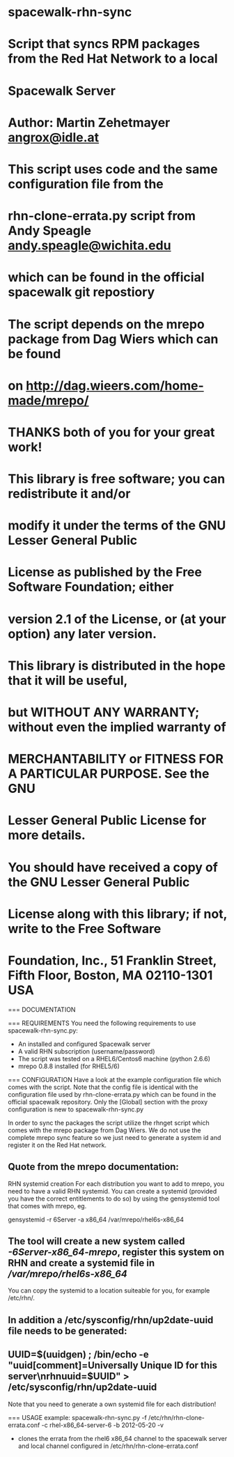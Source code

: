 spacewalk-rhn-sync
==================

# Script that syncs RPM packages from the Red Hat Network to a local
# Spacewalk Server
#
# Author: Martin Zehetmayer <angrox@idle.at>
#
# This script uses code and the same configuration file from the 
# rhn-clone-errata.py script from Andy Speagle <andy.speagle@wichita.edu>
# which can be found in the official spacewalk git repostiory
# The script depends on the mrepo package from Dag Wiers which can be found
# on http://dag.wieers.com/home-made/mrepo/
#
# THANKS both of you for your great work! 
#
#
# This library is free software; you can redistribute it and/or
# modify it under the terms of the GNU Lesser General Public
# License as published by the Free Software Foundation; either
# version 2.1 of the License, or (at your option) any later version.
#
# This library is distributed in the hope that it will be useful,
# but WITHOUT ANY WARRANTY; without even the implied warranty of
# MERCHANTABILITY or FITNESS FOR A PARTICULAR PURPOSE.  See the GNU
# Lesser General Public License for more details.
#
# You should have received a copy of the GNU Lesser General Public
# License along with this library; if not, write to the Free Software
# Foundation, Inc., 51 Franklin Street, Fifth Floor, Boston, MA  02110-1301  USA


=== DOCUMENTATION

=== REQUIREMENTS
You need the following requirements to use spacewalk-rhn-sync.py: 

- An installed and configured Spacewalk server
- A valid RHN subscription (username/password)
- The script was tested on a RHEL6/Centos6 machine (python 2.6.6) 
- mrepo 0.8.8 installed (for RHEL5/6)

=== CONFIGURATION
Have a look at the example configuration file which comes with the script. 
Note that the config file is identical with the configuration file 
used by rhn-clone-errata.py which can be found in the official spacewalk 
repository. Only the [Global] section with the proxy configuration is 
new to spacewalk-rhn-sync.py

In order to sync the packages the script utilize the rhnget script which
comes with the mrepo package from Dag Wiers. We do not use the complete
mrepo sync feature so we just need to generate a system id and register 
it on the Red Hat network. 

Quote from the mrepo documentation: 
----
RHN systemid creation
For each distribution you want to add to mrepo, you need to have a valid
RHN systemid. You can create a systemid (provided you have the correct
entitlements to do so) by using the gensystemid tool that comes with
mrepo, eg.

gensystemid -r 6Server -a x86_64 /var/mrepo/rhel6s-x86_64

The tool will create a new system called _<hostname>-6Server-x86_64-mrepo_,
register this system on RHN and create a systemid file in
_/var/mrepo/rhel6s-x86_64_
----
You can copy the systemid to a location suiteable for you, for example /etc/rhn/.

In addition a /etc/sysconfig/rhn/up2date-uuid file needs to be generated:
---
UUID=$(uuidgen) ; /bin/echo -e "uuid[comment]=Universally Unique ID for this server\nrhnuuid=$UUID" > /etc/sysconfig/rhn/up2date-uuid
---
Note that you need to generate a own systemid file for each distribution! 


=== USAGE
example: 
spacewalk-rhn-sync.py -f /etc/rhn/rhn-clone-errata.conf -c rhel-x86_64-server-6 -b 2012-05-20 -v
 - clones the errata from the rhel6 x86_64 channel to the spacewalk server and local
   channel configured in /etc/rhn/rhn-clone-errata.conf
